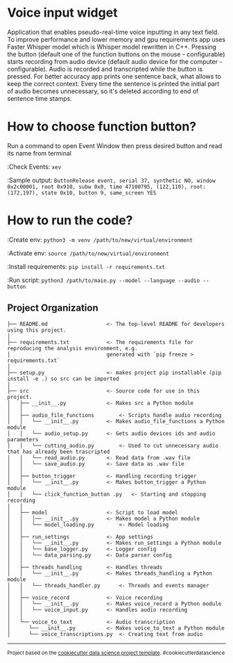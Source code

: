 Voice input widget
==============================

Application that enables pseudo-real-time voice inputting in any text field. To improve performance and lower memory and gpu requirements app uses Faster Whisper model which is Whisper model rewritten in C++. Pressing the button (default one of the function buttons on the mouse - configurable) starts recording from audio device (default audio device for the computer - configurable). Audio is recorded and transcripted while the button is pressed. For better accuracy app prints one sentence back, what allows to keep the correct context. Every time the sentence is printed the initial part of audio becomes unnecessary, so it's deleted according to end of sentence time stamps.


How to choose function button?
====================

Run a command to open Event Window then press desired button and read its name from terminal

:Check Events: `xev`

:Sample output: `ButtonRelease event, serial 37, synthetic NO, window 0x2c00001,
    root 0x910, subw 0x0, time 47100795, (122,110), root:(172,197),
    state 0x10, button 9, same_screen YES`

How to run the code?
====================

:Create env: `python3 -m venv /path/to/new/virtual/environment`

:Activate env: `source /path/to/new/virtual/environment`

:Install requirements: `pip install -r requirements.txt`

:Run script: `python3 /path/to/main.py --model --language --audio --button`


Project Organization
------------

	├── README.md          			<- The top-level README for developers using this project.
	│
	├── requirements.txt   			<- The requirements file for reproducing the analysis environment, e.g.
	│                         		generated with `pip freeze > requirements.txt`
	│
	├── setup.py           			<- makes project pip installable (pip install -e .) so src can be imported
	│
	├── src                			<- Source code for use in this project.
	│   ├── __init__.py    			<- Makes src a Python module
	│   │
	│   ├── audio_file_functions		<- Scripts handle audio recording
	│   │   └── __init__.py    		<- Makes audio_file_functions a Python module
	│   │   └── audio_setup.py		<- Gets audio devices ids and audio parameters
	│   │   └── cutting_audio.py		<- Used to cut unnecessary audio that has already been trascripted
	│   │   └── read_audio.py		<- Read data from .wav file
	│   │	└── save_audio.py		<- Save data as .wav file
	│   │
	│   ├── button_trigger			<- Handling recording trigger
	│   │   └── __init__.py    		<- Makes button_trigger a Python module
	│   │   └── click_function_button .py	<- Starting and stopping recording
	│   │
	│   ├── model        			<- Script to load model
	│   │   │── __init__.py    		<- Makes model a Python module
	│   │   └── model_loading.py		<- Model loading
	│   │
	│   ├── run_settings			<- App settings
	│   │   └── __init__.py    		<- Makes run_settings a Python module
	│   │   └── base_logger.py		<- Logger config
	│   │   └── data_parsing.py		<- Data parser config
	│   │
	│   ├── threads_handling		<- Handles threads
	│   │   └── __init__.py    		<- Makes threads_handling a Python module
	│   │   └── threads_handler.py		<- Threads and events manager
	│   │   	
	│   ├── voice_record			<- Voice recording
	│   │   └── __init__.py    		<- Makes voice_record a Python module
	│   │   └── voice_input.py		<- Handles audio recording
	│   │   	
	│   └── voice_to_text			<- Audio transcription
	│      └── __init__.py    		<- Makes voice_to_text a Python module
	│      └── voice_transcriptions.py	<- Creating text from audio



--------

<p><small>Project based on the <a target="_blank" href="https://drivendata.github.io/cookiecutter-data-science/">cookiecutter data science project template</a>. #cookiecutterdatascience</small></p>
